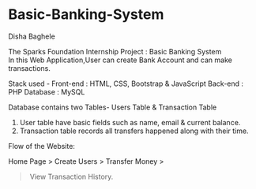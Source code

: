 # Basic-Banking-System
Disha Baghele

The Sparks Foundation Internship Project : Basic Banking System  
In this Web Application,User can create Bank Account and can make transactions.

Stack used - 
Front-end : HTML, CSS, Bootstrap & JavaScript 
Back-end : PHP 
Database : MySQL   

Database contains two Tables- Users Table & Transaction Table 
1. User table have basic fields such as name, email & current balance. 
2. Transaction table records all transfers happened along with their time.  

Flow of the Website: 

Home Page > Create Users > Transfer Money > 
> View Transaction History.
